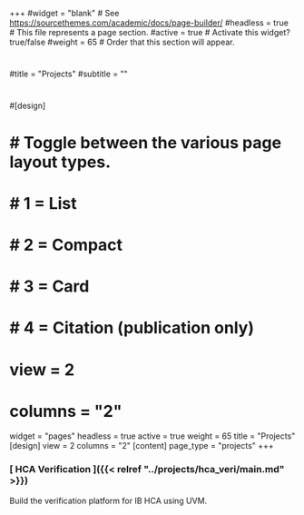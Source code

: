 +++
#widget = "blank"  # See https://sourcethemes.com/academic/docs/page-builder/
#headless = true  # This file represents a page section.
#active = true  # Activate this widget? true/false
#weight = 65  # Order that this section will appear.
#
#title = "Projects"
#subtitle = ""
#
#[design]
#    # Toggle between the various page layout types.
#    #   1 = List
#    #   2 = Compact
#    #   3 = Card
#    #   4 = Citation (publication only)
#    view = 2
#    columns = "2"
widget = "pages"
headless = true
active = true
weight = 65
title = "Projects"
[design]
    view = 2
    columns = "2"
[content]
    page_type = "projects"
+++

### **[ HCA Verification ]({{< relref "../projects/hca_veri/main.md" >}})**
Build the verification platform for IB HCA using UVM.

